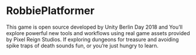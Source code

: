 # RobbiePlatformer
This game is open source developed by Unity Berlin Day 2018 and You’ll explore powerful new tools and workflows using real game assets provided by Pixel Reign Studios. If exploring dungeons for treasure and avoiding spike traps of death sounds fun, or you’re just hungry to learn.

